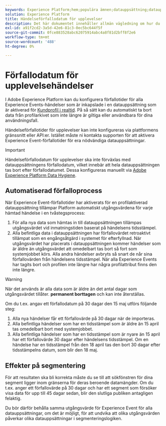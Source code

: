 ```yaml
---
keywords: Experience Platform;hem;populära ämnen;datauppsättning;datauppsättning;tid att leva;ttl;time-to-live;
solution: Experience Platform
title: Händelseförfallodatum för upplevelser
description: Det här dokumentet innehåller allmän vägledning om hur du konfigurerar förfallotider för enskilda Experience Events i en Adobe Experience Platform-datauppsättning.
exl-id: a91f2cd2-3a5d-42e6-81c3-0ec5bc644f5f
source-git-commit: 0fce883528abc62075914abc4a8f81d2bff8f2e6
workflow-type: tm+mt
source-wordcount: '488'
ht-degree: 0%

---
```


# Förfallodatum för upplevelsehändelser

I Adobe Experience Platform kan du konfigurera förfallotider för alla Experience Events-händelser som är inkapslade i en datauppsättning som är aktiverad för [Kundprofil i realtid](./home.md). På så sätt kan du automatiskt ta bort data från profilarkivet som inte längre är giltiga eller användbara för dina användningsfall.

Händelseförfallotider för upplevelser kan inte konfigureras via plattformens gränssnitt eller API:er. Istället måste ni kontakta supporten för att aktivera Experience Event-förfallotider för era nödvändiga datauppsättningar.

>[!IMPORTANT]
>
>Händelseförfallodatum för upplevelser ska inte förväxlas med datauppsättningens förfallodatum, vilket innebär att hela datauppsättningen tas bort efter förfallodatumet. Dessa konfigureras manuellt via [Adobe Experience Platform Data Hygiene](../hygiene/home.md).

## Automatiserad förfalloprocess

När Experience Event-förfallotider har aktiverats för en profilaktiverad datauppsättning tillämpar Platform automatiskt utgångsvärdena för varje hämtad händelse i en tvåstegsprocess:

1. För alla nya data som hämtas in till datauppsättningen tillämpas utgångsvärdet vid inmatningstiden baserat på händelsens tidsstämpel.
1. Alla befintliga data i datauppsättningen har förfallovärdet retroaktivt tillämpat som en engångsåtgärd i systemet för efterfyllnad. När utgångsvärdet har placerats i datauppsättningen kommer händelser som är äldre än utgångsvärdet att omedelbart tas bort så fort som systemjobbet körs. Alla andra händelser avbryts så snart de når sina förfallovärden från händelsens tidsstämpel. När alla Experience Events har tagits bort och profilen inte längre har några profilattribut finns den inte längre.

>[!WARNING]
>
>När det används är alla data som är äldre än det antal dagar som utgångsvärdet tillåter. **permanent borttagen** och kan inte återställas.

Om du t.ex. angav ett förfallodatum på 30 dagar den 15 maj utförs följande steg:

1. Alla nya händelser får ett förfallovärde på 30 dagar när de importeras.
1. Alla befintliga händelser som har en tidsstämpel som är äldre än 15 april tas omedelbart bort med systemjobbet.
1. Alla befintliga händelser som har en tidsstämpel som är nyare än 15 april har ett förfallovärde 30 dagar efter händelsens tidsstämpel. Om en händelse har en tidsstämpel från den 18 april tas den bort 30 dagar efter tidsstämpelns datum, som blir den 18 maj.

## Effekter på segmentering

För att resultaten ska bli korrekta måste du se till att sökfönstren för dina segment ligger inom gränserna för deras beroende datamängder. Om du t.ex. anger ett förfallovärde på 30 dagar och har ett segment som försöker visa data för upp till 45 dagar sedan, blir den slutliga publiken antagligen felaktig.

Du bör därför behålla samma utgångsvärde för Experience Event för alla datauppsättningar, om det är möjligt, för att undvika att olika utgångsvärden påverkar olika datauppsättningar i segmenteringslogiken.
